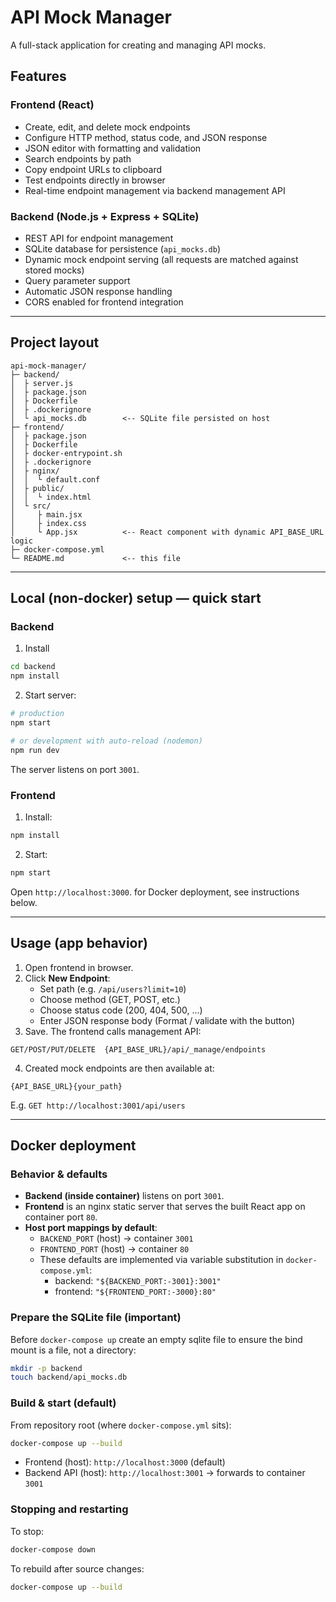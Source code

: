 # API Mock Manager

A full-stack application for creating and managing API mocks.

## Features

### Frontend (React)
- Create, edit, and delete mock endpoints
- Configure HTTP method, status code, and JSON response
- JSON editor with formatting and validation
- Search endpoints by path
- Copy endpoint URLs to clipboard
- Test endpoints directly in browser
- Real-time endpoint management via backend management API

### Backend (Node.js + Express + SQLite)
- REST API for endpoint management
- SQLite database for persistence (`api_mocks.db`)
- Dynamic mock endpoint serving (all requests are matched against stored mocks)
- Query parameter support
- Automatic JSON response handling
- CORS enabled for frontend integration

---

## Project layout

```
api-mock-manager/
├─ backend/
│  ├ server.js
│  ├ package.json
│  ├ Dockerfile
│  ├ .dockerignore
│  └ api_mocks.db        <-- SQLite file persisted on host
├─ frontend/
│  ├ package.json
│  ├ Dockerfile
│  ├ docker-entrypoint.sh
│  ├ .dockerignore
│  ├ nginx/
│  │  └ default.conf
│  ├ public/
│  │  └ index.html
│  └ src/
│     ├ main.jsx
│     ├ index.css
│     └ App.jsx          <-- React component with dynamic API_BASE_URL logic
├─ docker-compose.yml
└─ README.md             <-- this file
```

---

## Local (non-docker) setup — quick start

### Backend
1. Install
```bash
cd backend
npm install
```
2. Start server:
```bash
# production
npm start

# or development with auto-reload (nodemon)
npm run dev
```
The server listens on port `3001`.

### Frontend
1. Install:
```bash
npm install
```
2. Start:
```bash
npm start
```
Open `http://localhost:3000`. for Docker deployment, see instructions below.

---

## Usage (app behavior)

1. Open frontend in browser.
2. Click **New Endpoint**:
   - Set path (e.g. `/api/users?limit=10`)
   - Choose method (GET, POST, etc.)
   - Choose status code (200, 404, 500, ...)
   - Enter JSON response body (Format / validate with the button)
3. Save. The frontend calls management API:
```
GET/POST/PUT/DELETE  {API_BASE_URL}/api/_manage/endpoints
```
4. Created mock endpoints are then available at:
```
{API_BASE_URL}{your_path}
```
E.g. `GET http://localhost:3001/api/users`

---

## Docker deployment

### Behavior & defaults
- **Backend (inside container)** listens on port `3001`.
- **Frontend** is an nginx static server that serves the built React app on container port `80`.
- **Host port mappings by default**:
  - `BACKEND_PORT` (host) → container `3001`
  - `FRONTEND_PORT` (host) → container `80`
  - These defaults are implemented via variable substitution in `docker-compose.yml`:
    - backend: `"${BACKEND_PORT:-3001}:3001"`
    - frontend: `"${FRONTEND_PORT:-3000}:80"`

### Prepare the SQLite file (important)
Before `docker-compose up` create an empty sqlite file to ensure the bind mount is a file, not a directory:
```bash
mkdir -p backend
touch backend/api_mocks.db
```

### Build & start (default)
From repository root (where `docker-compose.yml` sits):
```bash
docker-compose up --build
```
- Frontend (host): `http://localhost:3000` (default)
- Backend API (host): `http://localhost:3001` → forwards to container `3001`

### Stopping and restarting
To stop:
```bash
docker-compose down
```
To rebuild after source changes:
```bash
docker-compose up --build
```
